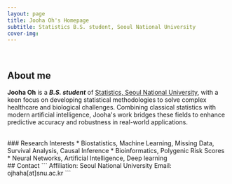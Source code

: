 ```yaml
---
layout: page
title: Jooha Oh's Homepage
subtitle: Statistics B.S. student, Seoul National University
cover-img: 
---
```


<br/>

## About me

**Jooha Oh** is a **_B.S. student_**  of [Statistics, Seoul National University](https://stat.snu.ac.kr), with a keen focus on developing statistical methodologies to solve complex healthcare and biological challenges. Combining classical statistics with modern artificial intelligence, Jooha's work bridges these fields to enhance predictive accuracy and robustness in real-world applications.

<br/>
### Research Interests
* Biostatistics, Machine Learning, Missing Data, Survival Analysis, Causal Inference
* Bioinformatics, Polygenic Risk Scores
* Neural Networks, Artificial Intelligence, Deep learning

<br/>
## Contact
```
Affiliation: Seoul National University
Email: ojhaha[at]snu.ac.kr
```
